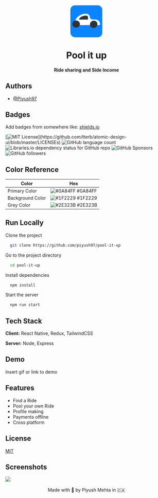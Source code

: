 <p align="center"><img width="100" src="./assets/icon.png" align="center"/>
<h1 align="center">Pool it up <h4 align="center">Ride sharing and Side Income </h4>
</h1>
</p>


## Authors

- [@Piyush97](https://www.github.com/piyush97)


## Badges

Add badges from somewhere like: [shields.io](https://shields.io/)

[![MIT License](https://img.shields.io/apm/l/atomic-design-ui.svg?)](https://github.com/tterb/atomic-design-ui/blob/master/LICENSEs)
![GitHub language count](https://img.shields.io/github/languages/count/piyush97/pool-it-up)
![Libraries.io dependency status for GitHub repo](https://img.shields.io/librariesio/github/piyush97/pool-it-up)
![GitHub Sponsors](https://img.shields.io/github/sponsors/piyush97)
![GitHub followers](https://img.shields.io/github/followers/piyush97)

## Color Reference

| Color             | Hex                                                                |
| ----------------- | ------------------------------------------------------------------ |
| Primary Color | ![#0A84FF](https://via.placeholder.com/10/0A84FF?text=+) #0A84FF |
| Background Color | ![#1F2229](https://via.placeholder.com/10/1F2229?text=+) #1F2229 |
| Grey Color | ![#2E323B](https://via.placeholder.com/10/2E323B?text=+) #2E323B |


## Run Locally

Clone the project

```bash
  git clone https://github.com/piyush97/pool-it-up
```

Go to the project directory

```bash
  cd pool-it-up
```

Install dependencies

```bash
  npm install
```

Start the server

```bash
  npm run start
```


## Tech Stack

**Client:** React Native, Redux, TailwindCSS

**Server:** Node, Express


## Demo

Insert gif or link to demo


## Features

- Find a Ride
- Pool your own Ride
- Profile making
- Payments offline
- Cross platform


## License

[MIT](https://choosealicense.com/licenses/mit/)


## Screenshots

<img src="https://i.ibb.co/c1d5BcS/Untitled-1.jpg" width="2000"/>


<p align="center"> Made with 💙 by Piyush Mehta in 🇨🇦 </p>
